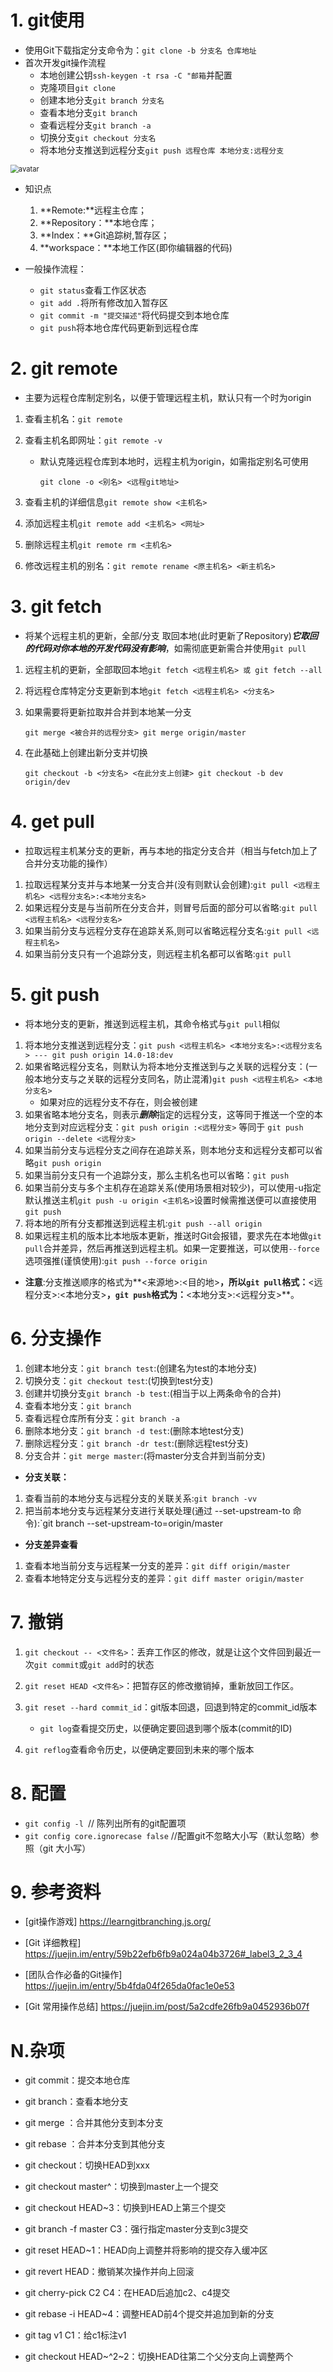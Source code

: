 # 1. git使用

- 使用Git下载指定分支命令为：`git clone -b 分支名 仓库地址`
- 首次开发git操作流程
  - 本地创建公钥`ssh-keygen -t rsa -C "邮箱`并配置
  - 克隆项目`git clone`
  - 创建本地分支`git branch 分支名`
  - 查看本地分支`git branch`
  - 查看远程分支`git branch -a`
  - 切换分支`git checkout 分支名`
  - 将本地分支推送到远程分支`git push 远程仓库 本地分支:远程分支`

<img src="https://camo.githubusercontent.com/9ae53ba685e342dee7e0afb60468b8f83b6a99c0/687474703a2f2f7777772e7275616e796966656e672e636f6d2f626c6f67696d672f61737365742f323031352f6267323031353132303930312e706e67" alt="avatar" style="zoom:80%;" />

- 知识点
  1. **Remote:**远程主仓库；
  2. **Repository：**本地仓库；
  3. **Index：**Git追踪树,暂存区；
  4. **workspace：**本地工作区(即你编辑器的代码)

- 一般操作流程：
  -  `git status`查看工作区状态
  -  `git add .`将所有修改加入暂存区
  -  `git commit -m "提交描述"`将代码提交到本地仓库
  -  `git push`将本地仓库代码更新到远程仓库



# 2. git remote

- 主要为远程仓库制定别名，以便于管理远程主机，默认只有一个时为origin

1. 查看主机名：`git remote`

2. 查看主机名即网址：`git remote -v`

   - 默认克隆远程仓库到本地时，远程主机为origin，如需指定别名可使用

     `git clone -o <别名> <远程git地址>`

3. 查看主机的详细信息`git remote show <主机名>`

4. 添加远程主机`git remote add <主机名> <网址>`

5. 删除远程主机`git remote rm <主机名>`

6. 修改远程主机的别名：`git remote rename <原主机名> <新主机名>`



# 3. git fetch

- 将某个远程主机的更新，全部/分支 取回本地(此时更新了Repository)***它取回的代码对你本地的开发代码没有影响***，如需彻底更新需合并使用`git pull`

1. 远程主机的更新，全部取回本地`git fetch <远程主机名> 或 git fetch --all`
2. 将远程仓库特定分支更新到本地`git fetch <远程主机名> <分支名>`

3. 如果需要将更新拉取并合并到本地某一分支

   `git merge <被合并的远程分支> git merge origin/master` 

4. 在此基础上创建出新分支并切换

   `git checkout -b <分支名> <在此分支上创建> git checkout -b dev origin/dev`



# 4. get pull

- 拉取远程主机某分支的更新，再与本地的指定分支合并（相当与fetch加上了合并分支功能的操作）

1. 拉取远程某分支并与本地某一分支合并(没有则默认会创建):`git pull <远程主机名> <远程分支名>:<本地分支名>`
2. 如果远程分支是与当前所在分支合并，则冒号后面的部分可以省略:`git pull <远程主机名> <远程分支名>`
3. 如果当前分支与远程分支存在追踪关系,则可以省略远程分支名:`git pull <远程主机名>`
4. 如果当前分支只有一个追踪分支，则远程主机名都可以省略:`git pull`



# 5. git push

- 将本地分支的更新，推送到远程主机，其命令格式与`git pull`相似

1. 将本地分支推送到远程分支：`git push <远程主机名> <本地分支名>:<远程分支名> --- git push origin 14.0-18:dev`
2. 如果省略远程分支名，则默认为将本地分支推送到与之关联的远程分支：(一般本地分支与之关联的远程分支同名，防止混淆)`git push <远程主机名> <本地分支名>`
   - 如果对应的远程分支不存在，则会被创建
3. 如果省略本地分支名，则表示***删除***指定的远程分支，这等同于推送一个空的本地分支到对应远程分支：`git push origin :<远程分支>` 等同于 `git push origin --delete <远程分支>`
4. 如果当前分支与远程分支之间存在追踪关系，则本地分支和远程分支都可以省略`git push origin`
5. 如果当前分支只有一个追踪分支，那么主机名也可以省略：`git push`
6. 如果当前分支与多个主机存在追踪关系(使用场景相对较少)，可以使用-u指定默认推送主机`git push -u origin <主机名>`设置时候需推送便可以直接使用`git push`
7. 将本地的所有分支都推送到远程主机:`git push --all origin`
8. 如果远程主机的版本比本地版本更新，推送时Git会报错，要求先在本地做`git pull`合并差异，然后再推送到远程主机。如果一定要推送，可以使用`--force`选项强推(谨慎使用):`git push --force origin`

- **注意**:分支推送顺序的格式为**<来源地>:<目的地>**，所以`git pull`格式：**<远程分支>:<本地分支>**，`git push`格式为：**<本地分支>:<远程分支>**。



# 6. 分支操作

1. 创建本地分支：`git branch test`:(创建名为test的本地分支)
2. 切换分支：`git checkout test`:(切换到test分支)
3. 创建并切换分支`git branch -b test`:(相当于以上两条命令的合并)
4. 查看本地分支：`git branch`
5. 查看远程仓库所有分支：`git branch -a`
6. 删除本地分支：`git branch -d test`:(删除本地test分支)
7. 删除远程分支：`git branch -dr test`:(删除远程test分支)
8. 分支合并：`git merge master`:(将master分支合并到当前分支)

- **分支关联：**

1. 查看当前的本地分支与远程分支的关联关系:`git branch -vv`
2. 把当前本地分支与远程某分支进行关联处理(通过 --set-upstream-to 命令):`git branch --set-upstream-to=origin/master

- **分支差异查看**

1. 查看本地当前分支与远程某一分支的差异：`git diff origin/master`
2. 查看本地特定分支与远程分支的差异：`git diff master origin/master `



# 7. 撤销

1. `git checkout -- <文件名>`：丢弃工作区的修改，就是让这个文件回到最近一次`git commit`或`git add`时的状态
2. `git reset HEAD <文件名>`：把暂存区的修改撤销掉，重新放回工作区。
3. `git reset --hard commit_id`：git版本回退，回退到特定的commit_id版本
   - `git log`查看提交历史，以便确定要回退到哪个版本(commit的ID)

4. `git reflog`查看命令历史，以便确定要回到未来的哪个版本



# 8. 配置

- `git config -l `// 陈列出所有的git配置项
- `git config core.ignorecase false` //配置git不忽略大小写（默认忽略）参照（git 大小写）



# 9. 参考资料

- [git操作游戏] https://learngitbranching.js.org/ 

- [Git 详细教程] https://juejin.im/entry/59b22efb6fb9a024a04b3726#_label3_2_3_4
- [团队合作必备的Git操作] https://juejin.im/entry/5b4fda04f265da0fac1e0e53
- [Git 常用操作总结] https://juejin.im/post/5a2cdfe26fb9a0452936b07f









# N.杂项

- git commit：提交本地仓库

- git branch：查看本地分支

- git merge ：合并其他分支到本分支

- git rebase ：合并本分支到其他分支

- git checkout：切换HEAD到xxx

- git checkout master^：切换到master上一个提交

- git checkout HEAD~3：切换到HEAD上第三个提交

- git branch -f master C3：强行指定master分支到c3提交

- git reset HEAD~1：HEAD向上调整并将影响的提交存入缓冲区

- git revert HEAD：撤销某次操作并向上回滚

- git cherry-pick C2 C4：在HEAD后追加c2、c4提交

- git rebase -i HEAD~4：调整HEAD前4个提交并追加到新的分支

- git tag v1 C1：给c1标注v1

- git checkout HEAD~^2~2：切换HEAD往第二个父分支向上调整两个